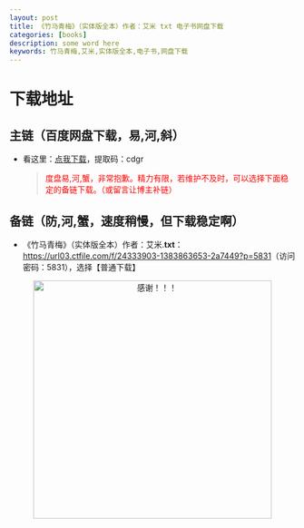 ```yaml
---
layout: post
title: 《竹马青梅》（实体版全本）作者：艾米 txt 电子书网盘下载
categories: [books]
description: some word here
keywords: 竹马青梅,艾米,实体版全本,电子书,网盘下载
---
```


# 下载地址

## 主链（百度网盘下载，易,河,斜）

- 看这里：[点我下载](https://pan.baidu.com/s/1iMXUbSbtZQZjDcqDmnWUyw?pwd=cdgr)，提取码：cdgr

  > <p style="color:red" >度盘易,河,蟹，非常抱歉。精力有限，若维护不及时，可以选择下面稳定的备链下载。（或留言让博主补链）</p>

## 备链（防,河,蟹，速度稍慢，但下载稳定啊）

- 《竹马青梅》（实体版全本）作者：艾米.**txt**：<https://url03.ctfile.com/f/24333903-1383863653-2a7449?p=5831>（访问密码：5831），选择【普通下载】

<div align="center"><img src="https://pic.imgdb.cn/item/6707df6bd29ded1a8ce37031.gif" alt="感谢！！！" width="420px" height="auto"/></div>
